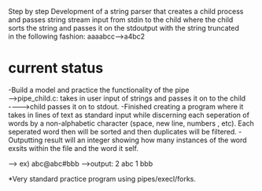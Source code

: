 Step by step Development of a string parser that creates a child process  
and passes string stream input from stdin to the child where the child  
sorts the string and passes it on the stdoutput with the string truncated  
in the following fashion: aaaabcc-->a4bc2    

current status  
===============  
-Build a model and practice the functionality of the pipe  
-->pipe_child.c: takes in user input of strings and passes it on to the child  
---->child passes it on to stdout. 
-Finished creating a program where it takes in lines of text as standard input while 
discerning each seperation of words by a non-alphabetic character (space, new line, numbers , etc). 
Each seperated word then will be sorted and then duplicates will be filtered.
-Outputting result will an integer showing how many instances of the word exsits within the file 
and the word it self. 

--> ex) abc@abc#bbb
-->output: 2 abc
           1 bbb 
           
*Very standard practice program using pipes/execl/forks. 
